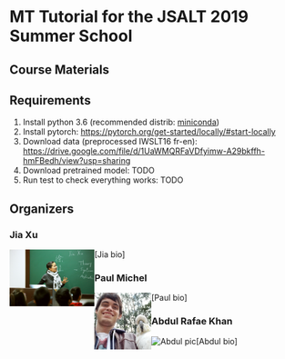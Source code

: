 # MT Tutorial for the JSALT 2019 Summer School

## Course Materials

## Requirements

1. Install python 3.6 (recommended distrib: [miniconda](https://docs.conda.io/en/latest/miniconda.html))
2. Install pytorch: https://pytorch.org/get-started/locally/#start-locally
3. Download data (preprocessed IWSLT16 fr-en): https://drive.google.com/file/d/1UaWMQRFaVDfyimw-A29bkffh-hmFBedh/view?usp=sharing
4. Download pretrained model: TODO
5. Run test to check everything works: TODO

## Organizers

### Jia Xu

<img align="left" height="100" src="images/jia_xu_pic.png" alt="Jia pic"/>

[Jia bio]

### Paul Michel

<img align="left" height="100" src="images/paul_michel_pic.jpg" alt="Paul pic"/>

[Paul bio]

### Abdul Rafae Khan

<img align="left" height="100" src="images/abdul_rafae_khan_pic.jpg" alt="Abdul pic"/>

[Abdul bio]